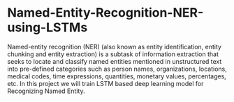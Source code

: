 # Named-Entity-Recognition-NER-using-LSTMs
Named-entity recognition (NER) (also known as entity identification, entity chunking and entity extraction) is a subtask of information extraction that seeks to locate and classify named entities mentioned in unstructured text into pre-defined categories such as person names, organizations, locations, medical codes, time expressions, quantities, monetary values, percentages, etc.
In this project we will train LSTM based deep learning model for Recognizing Named Entity.
